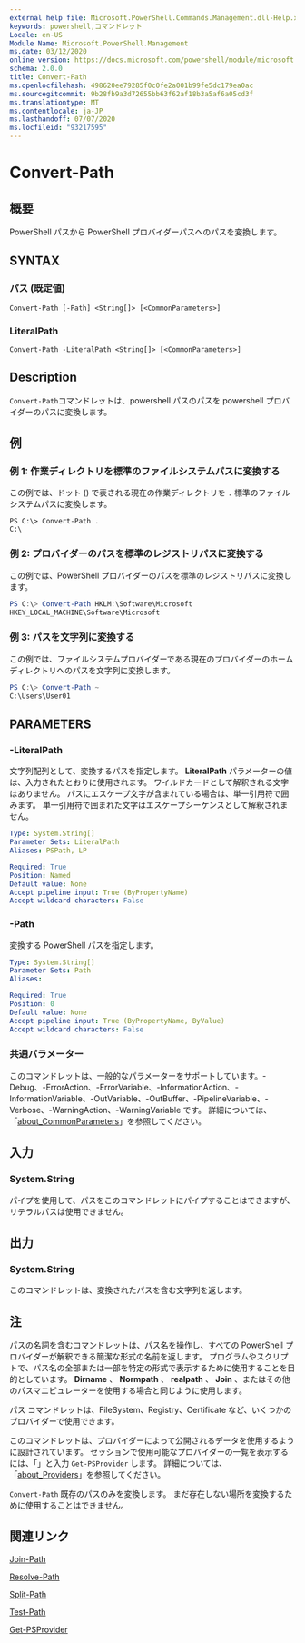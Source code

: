 ```yaml
---
external help file: Microsoft.PowerShell.Commands.Management.dll-Help.xml
keywords: powershell,コマンドレット
Locale: en-US
Module Name: Microsoft.PowerShell.Management
ms.date: 03/12/2020
online version: https://docs.microsoft.com/powershell/module/microsoft.powershell.management/convert-path?view=powershell-7.1&WT.mc_id=ps-gethelp
schema: 2.0.0
title: Convert-Path
ms.openlocfilehash: 498620ee79285f0c0fe2a001b99fe5dc179ea0ac
ms.sourcegitcommit: 9b28fb9a3d72655bb63f62af18b3a5af6a05cd3f
ms.translationtype: MT
ms.contentlocale: ja-JP
ms.lasthandoff: 07/07/2020
ms.locfileid: "93217595"
---
```

# Convert-Path

## 概要
PowerShell パスから PowerShell プロバイダーパスへのパスを変換します。

## SYNTAX

### パス (既定値)

```
Convert-Path [-Path] <String[]> [<CommonParameters>]
```

### LiteralPath

```
Convert-Path -LiteralPath <String[]> [<CommonParameters>]
```

## Description

`Convert-Path`コマンドレットは、powershell パスのパスを powershell プロバイダーのパスに変換します。

## 例

### 例 1: 作業ディレクトリを標準のファイルシステムパスに変換する

この例では、ドット () で表される現在の作業ディレクトリを `.` 標準のファイルシステムパスに変換します。

```
PS C:\> Convert-Path .
C:\
```

### 例 2: プロバイダーのパスを標準のレジストリパスに変換する

この例では、PowerShell プロバイダーのパスを標準のレジストリパスに変換します。

```powershell
PS C:\> Convert-Path HKLM:\Software\Microsoft
HKEY_LOCAL_MACHINE\Software\Microsoft
```

### 例 3: パスを文字列に変換する

この例では、ファイルシステムプロバイダーである現在のプロバイダーのホームディレクトリへのパスを文字列に変換します。

```powershell
PS C:\> Convert-Path ~
C:\Users\User01
```

## PARAMETERS

### -LiteralPath

文字列配列として、変換するパスを指定します。 **LiteralPath** パラメーターの値は、入力されたとおりに使用されます。 ワイルドカードとして解釈される文字はありません。 パスにエスケープ文字が含まれている場合は、単一引用符で囲みます。 単一引用符で囲まれた文字はエスケープシーケンスとして解釈されません。

```yaml
Type: System.String[]
Parameter Sets: LiteralPath
Aliases: PSPath, LP

Required: True
Position: Named
Default value: None
Accept pipeline input: True (ByPropertyName)
Accept wildcard characters: False
```

### -Path

変換する PowerShell パスを指定します。

```yaml
Type: System.String[]
Parameter Sets: Path
Aliases:

Required: True
Position: 0
Default value: None
Accept pipeline input: True (ByPropertyName, ByValue)
Accept wildcard characters: False
```

### 共通パラメーター

このコマンドレットは、一般的なパラメーターをサポートしています。-Debug、-ErrorAction、-ErrorVariable、-InformationAction、-InformationVariable、-OutVariable、-OutBuffer、-PipelineVariable、-Verbose、-WarningAction、-WarningVariable です。 詳細については、「[about_CommonParameters](https://go.microsoft.com/fwlink/?LinkID=113216)」を参照してください。

## 入力

### System.String

パイプを使用して、パスをこのコマンドレットにパイプすることはできますが、リテラルパスは使用できません。

## 出力

### System.String

このコマンドレットは、変換されたパスを含む文字列を返します。

## 注

パスの名詞を含むコマンドレットは、パス名を操作し、すべての PowerShell プロバイダーが解釈できる簡潔な形式の名前を返します。 プログラムやスクリプトで、パス名の全部または一部を特定の形式で表示するために使用することを目的としています。 **Dirname** 、 **Normpath** 、 **realpath** 、 **Join** 、またはその他のパスマニピュレーターを使用する場合と同じように使用します。

パス コマンドレットは、FileSystem、Registry、Certificate など、いくつかのプロバイダーで使用できます。

このコマンドレットは、プロバイダーによって公開されるデータを使用するように設計されています。 セッションで使用可能なプロバイダーの一覧を表示するには、「」と入力 `Get-PSProvider` します。 詳細については、「[about_Providers](../Microsoft.PowerShell.Core/About/about_Providers.md)」を参照してください。

`Convert-Path` 既存のパスのみを変換します。 まだ存在しない場所を変換するために使用することはできません。

## 関連リンク

[Join-Path](Join-Path.md)

[Resolve-Path](Resolve-Path.md)

[Split-Path](Split-Path.md)

[Test-Path](Test-Path.md)

[Get-PSProvider](Get-PSProvider.md)

